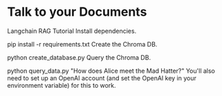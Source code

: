 # Talk to your Documents
Langchain RAG Tutorial
Install dependencies.

pip install -r requirements.txt
Create the Chroma DB.

python create_database.py
Query the Chroma DB.

python query_data.py "How does Alice meet the Mad Hatter?"
You'll also need to set up an OpenAI account (and set the OpenAI key in your environment variable) for this to work.
